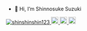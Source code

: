 - 👋 Hi, I’m Shinnosuke Suzuki

<p align="left">
  <a href="https://github.com/shinshinshin123">
    <img src="https://komarev.com/ghpvc/?username=shinshinshin123" alt="shinshinshin123" />
  </a>
<!--   <a href="http://twitter.com/yutkat">
    <img height="20" src="https://img.shields.io/twitter/follow/yutkat?label=Twitter&logo=twitter&style=flat" />
  </a> -->
  <a href="https://github.com/shinshinshin123">
    <img height="20" src="https://img.shields.io/github/followers/shinshinshin123?label=follow&logo=github&style=flat" />
  </a>
  <a href="https://qiita.com/ShinShin12123">
    <img height="20" src="https://qiita-badge.apiapi.app/s/ShinShin12123/posts.svg" />
  </a>
  <//qiita.com/ShinShin12123t">
    <img height="20" src="https://qiita-badge.apiapi.app/s/ShinShin12123/contributions.svg" />
  </a>
</p>
